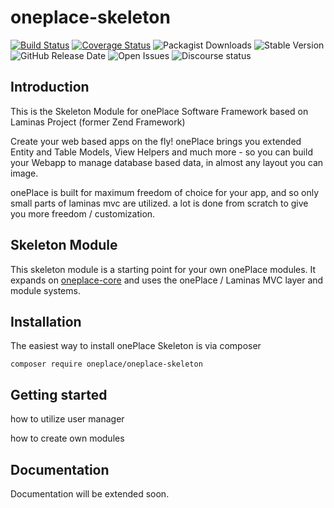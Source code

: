 # oneplace-skeleton

[![Build Status](https://travis-ci.com/OnePlc/PLC_X_Skeleton.svg?branch=master)](https://travis-ci.com/OnePlc/PLC_X_Skeleton)
[![Coverage Status](https://coveralls.io/repos/github/OnePlc/PLC_X_Skeleton/badge.svg?branch=master)](https://coveralls.io/github/OnePlc/PLC_X_Skeleton?branch=master)
![Packagist Downloads](https://img.shields.io/packagist/dt/oneplace/oneplace-skeleton)
![Stable Version](https://img.shields.io/packagist/v/oneplace/oneplace-skeleton)
![GitHub Release Date](https://img.shields.io/github/release-date/oneplc/plc_x_skeleton)
![Open Issues](https://img.shields.io/github/issues-raw/oneplc/plc_x_skeleton)
![Discourse status](https://img.shields.io/discourse/status?server=https%3A%2F%2Fdiscourse.1plc.ch)

## Introduction

This is the Skeleton Module for onePlace Software Framework based on Laminas Project (former Zend Framework)

Create your web based apps on the fly! onePlace brings you extended Entity and Table Models,
View Helpers and much more - so you can build your Webapp to manage database based data, 
in almost any layout you can image. 

onePlace is built for maximum freedom of choice for your app, and so only small
parts of laminas mvc are utilized. a lot is done from scratch to give you more freedom / customization.

## Skeleton Module

This skeleton module is a starting point for your own onePlace modules.
It expands on [oneplace-core](https://github.com/OnePlc/PLC_X_Core) and uses the onePlace / Laminas MVC layer and module systems.

## Installation

The easiest way to install onePlace Skeleton is via composer
```shell script
composer require oneplace/oneplace-skeleton
```

## Getting started

how to utilize user manager

how to create own modules

## Documentation

Documentation will be extended soon.
